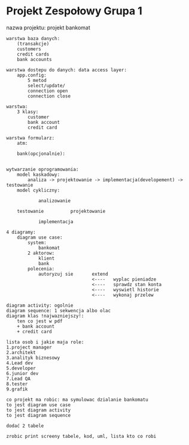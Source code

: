 # Projekt Zespołowy Grupa 1

nazwa projektu: projekt bankomat

	warstwa baza danych:
		(transakcje)
		customers
		credit cards
		bank accounts
		
	warstwa dostepu do danych: data access layer:
		app.config:
			5 metod
			select/update/
			connection open
			connection close

	warstwa:
		3 klasy:
			customer
			bank account
			credit card
	
	warstwa formularz:
		atm:
			
		bank(opcjonalnie):
			

	wytwarzanie oprogramowania:
		model kaskadowy:
			analiza -> projektowanie -> implementacja(developement) -> testowanie
		model cykliczny:
	
				analizowanie

		testowanie			projektowanie

				implementacja

	4 diagramy:
		diagram use case:
			system:
				bankomat
			2 aktorow:
				klient
				bank
			polecenia:
				autoryzuj sie		extend
									<----	wyplac pieniadze
									<----	sprawdz stan konta
									<----	wyswietl historie
									<----	wykonaj przelew

	diagram activity: ogolnie
	diagram sequence: 1 sekwencja albo olac
	diagram klas !najwazniejszy!:
		ten co jest w pdf
		+ bank account
		+ credit card
		
	lista osob i jakie maja role:
	1.project manager
	2.architekt
	3.analityk biznesowy
	4.Lead dev
	5.developer
	6.junior dev
	7.Lead QA
	8.tester
	9.grafik
	
	co projekt ma robic: ma symulowac dzialanie bankomatu
	to jest diagram use case
	to jest diagram activity
	to jest diagram sequence
	
	dodać 2 tabele
	
	zrobic print screeny tabele, kod, uml, lista kto co robi
